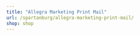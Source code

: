 ```yaml
---
title: "Allegra Marketing Print Mail"
url: /spartanburg/allegra-marketing-print-mail/
shop: shop
---
```

